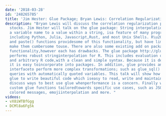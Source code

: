 ```yaml
---
date: '2018-03-28'
id: '248265785'
title: 'Jim Hester: Glue Package; Bryan Lewis: Correlation Regularization For Stocks'
description: "Bryan Lewis will discuss the correlation regularization problem for
  stocks. Jim Hester will talk on the glue package: String interpolation, evaluating
  a variable name to a value within a string, isa feature of many programming languages
  including Python, Julia, Javascript,Rust, and most Unix Shells. R\u2019s sprintf()
  and paste() functions providesome of this functionality, but have limitations which
  make them cumbersome touse. There are also some existing add on packages with similar
  functionality,however each has drawbacks. The glue package http://glue.tidyverse.org/
  performs robust stringinterpolation for R. This includes evaluation of variables
  and arbitrary R code,with a clean and simple syntax. Because it is dependency-free,
  it is easy toincorporate into packages. In addition, glue provides an extensible
  interfaceto perform more complex transformations; such as glue_sql() to constructSQL
  queries with automatically quoted variables. This talk will show how to utilize
  glue to write beautiful code which iseasy to read, write and maintain. We will also
  discuss ways to best use glue whenperformance is a concern. Finally we will create
  custom glue functions tailoredtowards specific use cases, such as JSON construction,
  colored messages, emojiinterpolation and more. "
videos:
- vX8iWTBfGgg
- DCMl8a6Fg5k
---
```

